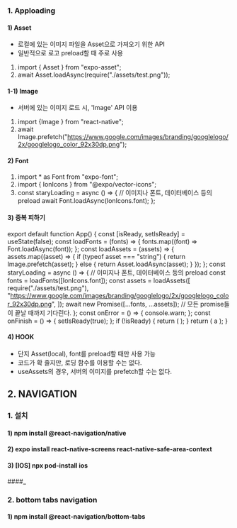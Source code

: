 ### 1. Apploading

#### 1) Asset

- 로컬에 있는 이미지 파일을 Asset으로 가져오기 위한 API
- 일반적으로 로고 preload할 때 주로 사용

1. import { Asset } from "expo-asset";
2. await Asset.loadAsync(require("./assets/test.png"));

#### 1-1) Image

- 서버에 있는 이미지 로드 시, 'Image' API 이용

1. import {Image } from "react-native";
2. await Image.prefetch("https://www.google.com/images/branding/googlelogo/2x/googlelogo_color_92x30dp.png");

#### 2) Font

1. import \* as Font from "expo-font";
2. import { IonIcons } from "@expo/vector-icons";
3. const staryLoading = async () => {
   // 이미지나 폰트, 데이터베이스 등의 preload
   await Font.loadAsync(IonIcons.font);
   };

#### 3) 중복 피하기

export default function App() {
const [isReady, setIsReady] = useState(false);
const loadFonts = (fonts) => {
fonts.map((font) => Font.loadAsync(font));
};
const loadAssets = (assets) => {
assets.map((asset) => {
if (typeof asset === "string") {
return Image.prefetch(asset);
} else {
return Asset.loadAsync(asset);
}
});
};
const staryLoading = async () => {
// 이미지나 폰트, 데이터베이스 등의 preload
const fonts = loadFonts([IonIcons.font]);
const assets = loadAssets([
require("./assets/test.png"),
"https://www.google.com/images/branding/googlelogo/2x/googlelogo_color_92x30dp.png",
]);
await new Promise([...fonts, ...assets]); // 모든 promise들이 끝날 때까지 기다린다.
};
const onError = () => {
console.warn;
};
const onFinish = () => {
setIsReady(true);
};
if (!isReady) {
return (
<AppLoading
        startAsync={staryLoading}
        onError={onError}
        onFinish={onFinish}
        />
);
}
return (
<SafeAreaView style={styles.container}>
<Text>a</Text>
</SafeAreaView>
);
}

#### 4) HOOK

- 단지 Asset(local), font를 preload할 때만 사용 가능
- 코드가 확 줄지만, 로딩 함수를 이용할 수는 없다.
- useAssets의 경우, 서버의 이미지를 prefetch할 수는 없다.

## 2. NAVIGATION

### 1. 설치

#### 1) npm install @react-navigation/native

#### 2) expo install react-native-screens react-native-safe-area-context

#### 3) [IOS] npx pod-install ios

####\_

### 2. bottom tabs navigation

#### 1) npm install @react-navigation/bottom-tabs
